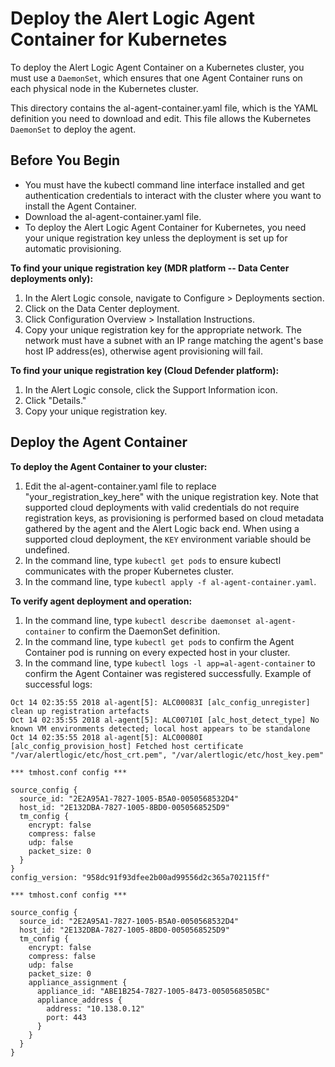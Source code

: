 # Deploy the Alert Logic Agent Container for Kubernetes

To deploy the Alert Logic Agent Container on a Kubernetes cluster, you must use a `DaemonSet`, which ensures that one Agent Container runs on each physical node in the Kubernetes cluster.

This directory contains the al-agent-container.yaml file, which is the YAML definition you need to download and edit. This file allows the Kubernetes `DaemonSet` to deploy the agent.

## Before You Begin
- You must have the kubectl command line interface installed and get authentication credentials to interact with the cluster where you want to install the Agent Container.
- Download the al-agent-container.yaml file.
- To deploy the Alert Logic Agent Container for Kubernetes, you need your unique registration key unless the deployment is set up for automatic provisioning.

**To find your unique registration key (MDR platform -- Data Center deployments only):**
1. In the Alert Logic console, navigate to Configure > Deployments section.
2. Click on the Data Center deployment.
3. Click Configuration Overview > Installation Instructions.
4. Copy your unique registration key for the appropriate network. The network must have a subnet with an IP range matching the agent's base host IP address(es), otherwise agent provisioning will fail.

**To find your unique registration key (Cloud Defender platform):**
1. In the Alert Logic console, click the Support Information icon.
2. Click "Details."
3. Copy your unique registration key.

## Deploy the Agent Container
**To deploy the Agent Container to your cluster:**
1. Edit the al-agent-container.yaml file to replace "your_registration_key_here" with the unique registration key. Note that supported cloud deployments with valid credentials do not require registration keys, as provisioning is performed based on cloud metadata gathered by the agent and the Alert Logic back end. When using a supported cloud deployment, the `KEY` environment variable should be undefined.
2. In the command line, type  ```kubectl get pods``` to ensure kubectl communicates with the proper Kubernetes cluster.
3. In the command line, type ```kubectl apply -f al-agent-container.yaml```.

**To verify agent deployment and operation:**
1. In the command line, type ```kubectl describe daemonset al-agent-container``` to confirm the DaemonSet definition.
2. In the command line, type ```kubectl get pods``` to confirm the Agent Container pod is running on every expected host in your cluster.
3. In the command line, type ```kubectl logs -l app=al-agent-container``` to confirm the Agent Container was registered successfully. Example of successful logs:

```
Oct 14 02:35:55 2018 al-agent[5]: ALC00083I [alc_config_unregister] clean up registration artefacts
Oct 14 02:35:55 2018 al-agent[5]: ALC00710I [alc_host_detect_type] No known VM environments detected; local host appears to be standalone
Oct 14 02:35:55 2018 al-agent[5]: ALC00080I [alc_config_provision_host] Fetched host certificate "/var/alertlogic/etc/host_crt.pem", "/var/alertlogic/etc/host_key.pem"

*** tmhost.conf config ***

source_config {
  source_id: "2E2A95A1-7827-1005-B5A0-0050568532D4"
  host_id: "2E132DBA-7827-1005-8BD0-0050568525D9"
  tm_config {
    encrypt: false
    compress: false
    udp: false
    packet_size: 0
  }
}
config_version: "958dc91f93dfee2b00ad99556d2c365a702115ff"

*** tmhost.conf config ***

source_config {
  source_id: "2E2A95A1-7827-1005-B5A0-0050568532D4"
  host_id: "2E132DBA-7827-1005-8BD0-0050568525D9"
  tm_config {
    encrypt: false
    compress: false
    udp: false
    packet_size: 0
    appliance_assignment {
      appliance_id: "ABE1B254-7827-1005-8473-0050568505BC"
      appliance_address {
        address: "10.138.0.12"
        port: 443
      }
    }
  }
}
```
